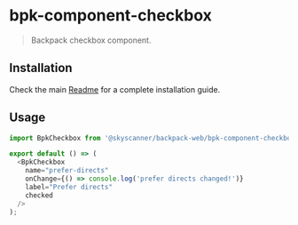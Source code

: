# bpk-component-checkbox

> Backpack checkbox component.

## Installation

Check the main [Readme](https://github.com/skyscanner/backpack#usage) for a complete installation guide.

## Usage

```js
import BpkCheckbox from '@skyscanner/backpack-web/bpk-component-checkbox';

export default () => (
  <BpkCheckbox
    name="prefer-directs"
    onChange={() => console.log('prefer directs changed!')}
    label="Prefer directs"
    checked
  />
);
```